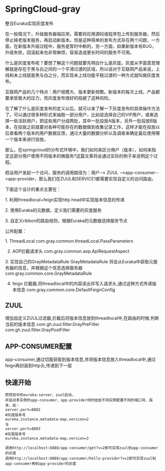 # SpringCloud-gray
整合Euraka实现灰度发布

在一般情况下，升级服务器端应用，需要将应用源码或程序包上传到服务器，然后停止掉老版本服务，再启动新版本。但是这种简单的发布方式存在两个问题，一方面，在新版本升级过程中，服务是暂时中断的，另一方面，如果新版本有BUG，升级失败，回滚起来也非常麻烦，容易造成更长时间的服务不可用。

什么是灰度发布呢？要想了解这个问题就要先明白什么是灰度。灰度从字面意思理解就是存在于黑与白之间的一个平滑过渡的区域，所以说对于互联网产品来说，上线和未上线就是黑与白之分，而实现未上线功能平稳过渡的一种方式就叫做灰度发布。

互联网产品的几个特点：用户规模大、版本更新频繁。新版本的每次上线，产品都要承受极大的压力，而灰度发布很好的规避了这种风险。

在了解了什么是灰度发布的定义以后，就可以来了解一下灰度发布的具体操作方法了。可以通过很多种形式来抽取一部分用户，比如说选择自己的VIP用户，或者选择一些活跃用户，把这些用户分成两批，其中一批投放A版本，另外一批投放B版本，在投放之前就要对各种可能存在的数据做到收集记录工作，这样才能在投放以后查看两个版本的用户数据反馈，通过大量的数据分析以及调查来确定最后使用哪一个版本来进行投放。

那么，在springcloud的分布式环境中，我们如何来区分用户（版本），如何来指定这部分用户使用不同版本的微服务?这篇文章将会通过实际的例子来说明这个过程。

假设用户发起一个访问，服务的调用路径为：用户--> ZUUL -->app-consumer-->app-provider，那么我们在ZUUL和SERVICE1都需要实现自定义的访问路由。

下面这个设计的重点主要在：

1. 利用threadlocal+feign实现http head中实现版本信息的传递

2. 使用Euraka的元数据，定义我们需要的灰度服务

3. 自定义ribbon的路由规则，根据Euraka的元数据选择服务节点



公共配置：

1. ThreadLocal
    com.gray.common.threadLocal.PassParameters
    
2. AOP拦截请求头
    com.gray.common.aop.ApiRequestAspect

3. 实现自己的GrayMetadataRule
    GrayMetadataRule 将会从Euraka中获取元服务器的信息，并根据这个信息选择服务器
    com.gray.common.core.GrayMetadataRule
    
4. feign 拦截器,将threadlocal中的内容读出并写入请求头,通过这种方式传递版本信息
    com.gray.common.core.DefaultFeignConfig

## ZUUL
增加自定义ZUUL过滤器,拦截后将版本信息放到threadlocal中,在路由的时候,判断当前的版本信息
    com.gh.zuul.filter.GrayPreFilter
    com.gh.zuul.filter.GrayPostFilter

## APP-CONSUMER配置
app-consumer,通过切面获取到版本信息,并将版本信息放入threadlocal中,通过feign再封装到http头,传递到下一层

## 快速开始
    把项目中的eureka-server、zuul启动，
    并启动多实例的app-consumer、app-provider同时给给不同实例配置不同的端口号、版本，如：
    server.port=8802
    #灰度版本号
    eureka.instance.metadata-map.version=2
    与
    server.port=8803
    #灰度版本号
    eureka.instance.metadata-map.version=3
    
    调用http://localhost:8888/app-consumer/get?v=2即可实现zuul到app-consumer的灰度
    调用http://localhost:8888/app-consumer/hello-provider?v=2即可实现zuul到app-consumer再到app-provider的灰度